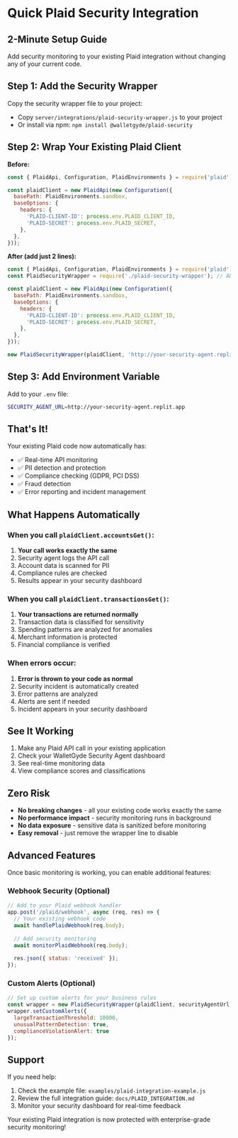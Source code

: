 # Quick Plaid Security Integration

## 2-Minute Setup Guide

Add security monitoring to your existing Plaid integration without changing any of your current code.

## Step 1: Add the Security Wrapper

Copy the security wrapper file to your project:
- Copy `server/integrations/plaid-security-wrapper.js` to your project
- Or install via npm: `npm install @walletgyde/plaid-security`

## Step 2: Wrap Your Existing Plaid Client

**Before:**
```javascript
const { PlaidApi, Configuration, PlaidEnvironments } = require('plaid');

const plaidClient = new PlaidApi(new Configuration({
  basePath: PlaidEnvironments.sandbox,
  baseOptions: {
    headers: {
      'PLAID-CLIENT-ID': process.env.PLAID_CLIENT_ID,
      'PLAID-SECRET': process.env.PLAID_SECRET,
    },
  },
}));
```

**After (add just 2 lines):**
```javascript
const { PlaidApi, Configuration, PlaidEnvironments } = require('plaid');
const PlaidSecurityWrapper = require('./plaid-security-wrapper'); // ADD THIS

const plaidClient = new PlaidApi(new Configuration({
  basePath: PlaidEnvironments.sandbox,
  baseOptions: {
    headers: {
      'PLAID-CLIENT-ID': process.env.PLAID_CLIENT_ID,
      'PLAID-SECRET': process.env.PLAID_SECRET,
    },
  },
}));

new PlaidSecurityWrapper(plaidClient, 'http://your-security-agent.replit.app'); // ADD THIS
```

## Step 3: Add Environment Variable

Add to your `.env` file:
```bash
SECURITY_AGENT_URL=http://your-security-agent.replit.app
```

## That's It!

Your existing Plaid code now automatically has:
- ✅ Real-time API monitoring
- ✅ PII detection and protection
- ✅ Compliance checking (GDPR, PCI DSS)
- ✅ Fraud detection
- ✅ Error reporting and incident management

## What Happens Automatically

### When you call `plaidClient.accountsGet()`:
1. **Your call works exactly the same**
2. Security agent logs the API call
3. Account data is scanned for PII
4. Compliance rules are checked
5. Results appear in your security dashboard

### When you call `plaidClient.transactionsGet()`:
1. **Your transactions are returned normally**
2. Transaction data is classified for sensitivity
3. Spending patterns are analyzed for anomalies
4. Merchant information is protected
5. Financial compliance is verified

### When errors occur:
1. **Error is thrown to your code as normal**
2. Security incident is automatically created
3. Error patterns are analyzed
4. Alerts are sent if needed
5. Incident appears in your security dashboard

## See It Working

1. Make any Plaid API call in your existing application
2. Check your WalletGyde Security Agent dashboard
3. See real-time monitoring data
4. View compliance scores and classifications

## Zero Risk

- **No breaking changes** - all your existing code works exactly the same
- **No performance impact** - security monitoring runs in background
- **No data exposure** - sensitive data is sanitized before monitoring
- **Easy removal** - just remove the wrapper line to disable

## Advanced Features

Once basic monitoring is working, you can enable additional features:

### Webhook Security (Optional)
```javascript
// Add to your Plaid webhook handler
app.post('/plaid/webhook', async (req, res) => {
  // Your existing webhook code
  await handlePlaidWebhook(req.body);
  
  // Add security monitoring
  await monitorPlaidWebhook(req.body);
  
  res.json({ status: 'received' });
});
```

### Custom Alerts (Optional)
```javascript
// Set up custom alerts for your business rules
const wrapper = new PlaidSecurityWrapper(plaidClient, securityAgentUrl);
wrapper.setCustomAlerts({
  largeTransactionThreshold: 10000,
  unusualPatternDetection: true,
  complianceViolationAlert: true
});
```

## Support

If you need help:
1. Check the example file: `examples/plaid-integration-example.js`
2. Review the full integration guide: `docs/PLAID_INTEGRATION.md`
3. Monitor your security dashboard for real-time feedback

Your existing Plaid integration is now protected with enterprise-grade security monitoring!